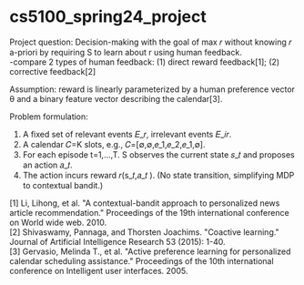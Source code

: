 # cs5100_spring24_project
Project question:
Decision-making with the goal of max 𝑟 without knowing 𝑟 a-priori by requiring S to learn about r using human feedback.<br>
-compare 2 types of human feedback: (1) direct reward feedback[1]; (2) corrective feedback[2]

Assumption: reward is linearly parameterized by a human preference vector θ and a binary feature vector describing the calendar[3].

Problem formulation:
1. A fixed set of relevant events 𝐸_𝑟, irrelevant events 𝐸_𝑖𝑟.
2. A calendar 𝐶=K slots, e.g., 𝐶=[∅,∅,𝑒_1,𝑒_2,𝑒_1,∅].
3. For each episode t=1,…,T. S observes the current state 𝑠_𝑡 and proposes an action 𝑎_𝑡.
4. The action incurs reward 𝑟(s_𝑡,𝑎_𝑡 ). (No state transition, simplifying MDP to contextual bandit.)

[1] Li, Lihong, et al. "A contextual-bandit approach to personalized news article recommendation." Proceedings of the 19th international conference on World wide web. 2010.<br>
[2] Shivaswamy, Pannaga, and Thorsten Joachims. "Coactive learning." Journal of Artificial Intelligence Research 53 (2015): 1-40.<br>
[3] Gervasio, Melinda T., et al. "Active preference learning for personalized calendar scheduling assistance." Proceedings of the 10th international conference on Intelligent user interfaces. 2005.<br>
